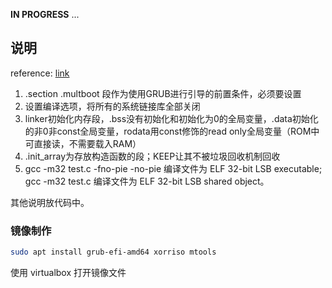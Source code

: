 **IN PROGRESS** ...

## 说明

reference: [link](https://www.youtube.com/watch?v=XGSOl1QZVKI&list=PLHh55M_Kq4OApWScZyPl5HhgsTJS9MZ6M&index=5)

1. .section .multboot 段作为使用GRUB进行引导的前置条件，必须要设置
2. 设置编译选项，将所有的系统链接库全部关闭
3. linker初始化内存段，.bss没有初始化和初始化为0的全局变量，.data初始化的非0非const全局变量，rodata用const修饰的read only全局变量（ROM中可直接读，不需要载入RAM）
4. .init_array为存放构造函数的段；KEEP让其不被垃圾回收机制回收
5. gcc -m32 test.c  -fno-pie -no-pie 编译文件为 ELF 32-bit LSB executable; gcc -m32 test.c 编译文件为 ELF 32-bit LSB shared object。

其他说明放代码中。


### 镜像制作
```bash
sudo apt install grub-efi-amd64 xorriso mtools
```
使用 virtualbox 打开镜像文件
